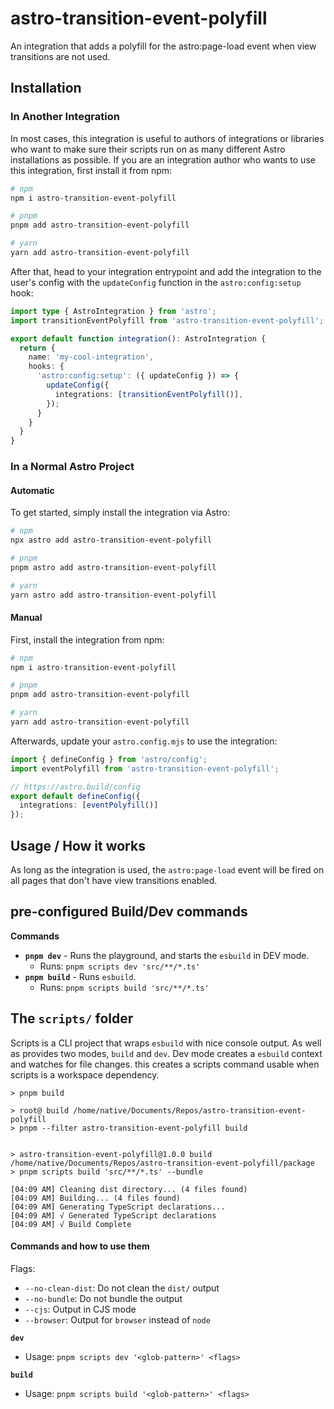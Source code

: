 # astro-transition-event-polyfill

An integration that adds a polyfill for the astro:page-load event when view transitions are not used.

## Installation

### In Another Integration

In most cases, this integration is useful to authors of integrations or libraries who want to make sure their scripts run on as many different Astro installations as possible. If you are an integration author who wants to use this integration, first install it from npm:

```bash
# npm
npm i astro-transition-event-polyfill

# pnpm
pnpm add astro-transition-event-polyfill

# yarn
yarn add astro-transition-event-polyfill
```

After that, head to your integration entrypoint and add the integration to the user's config with the `updateConfig` function in the `astro:config:setup` hook:

```ts
import type { AstroIntegration } from 'astro';
import transitionEventPolyfill from 'astro-transition-event-polyfill';

export default function integration(): AstroIntegration {
  return {
    name: 'my-cool-integration',
    hooks: {
      'astro:config:setup': ({ updateConfig }) => {
        updateConfig({
          integrations: [transitionEventPolyfill()],
        });
      }
    }
  }
}
```

### In a Normal Astro Project
#### Automatic

To get started, simply install the integration via Astro:

```bash
# npm
npx astro add astro-transition-event-polyfill

# pnpm
pnpm astro add astro-transition-event-polyfill

# yarn
yarn astro add astro-transition-event-polyfill
```

#### Manual

First, install the integration from npm:
```bash
# npm
npm i astro-transition-event-polyfill

# pnpm
pnpm add astro-transition-event-polyfill

# yarn
yarn add astro-transition-event-polyfill
```

Afterwards, update your `astro.config.mjs` to use the integration:

```ts
import { defineConfig } from 'astro/config';
import eventPolyfill from 'astro-transition-event-polyfill';

// https://astro.build/config
export default defineConfig({
  integrations: [eventPolyfill()]
});
```

## Usage / How it works

As long as the integration is used, the `astro:page-load` event will be fired on all pages that don't have view transitions enabled.


## pre-configured Build/Dev commands

**Commands**

- **`pnpm dev`** - Runs the playground, and starts the `esbuild` in DEV mode.
  - Runs: `pnpm scripts dev 'src/**/*.ts'`
- **`pnpm build`** - Runs `esbuild`.
  - Runs: `pnpm scripts build 'src/**/*.ts'`

## The `scripts/` folder

Scripts is a CLI project that wraps `esbuild` with nice console output. As well as provides two modes, `build` and `dev`.  Dev mode creates a `esbuild` context and watches for file changes. this creates a scripts command usable when scripts is a workspace dependency.

```log
> pnpm build

> root@ build /home/native/Documents/Repos/astro-transition-event-polyfill
> pnpm --filter astro-transition-event-polyfill build


> astro-transition-event-polyfill@1.0.0 build /home/native/Documents/Repos/astro-transition-event-polyfill/package
> pnpm scripts build 'src/**/*.ts' --bundle

[04:09 AM] Cleaning dist directory... (4 files found)
[04:09 AM] Building... (4 files found)
[04:09 AM] Generating TypeScript declarations...
[04:09 AM] √ Generated TypeScript declarations
[04:09 AM] √ Build Complete
```

#### Commands and how to use them

Flags:
- `--no-clean-dist`: Do not clean the `dist/` output
- `--no-bundle`: Do not bundle the output
- `--cjs`: Output in CJS mode
- `--browser`: Output for `browser` instead of `node`

**`dev`**

- Usage: `pnpm scripts dev '<glob-pattern>' <flags>`

**`build`**

- Usage: `pnpm scripts build '<glob-pattern>' <flags>`